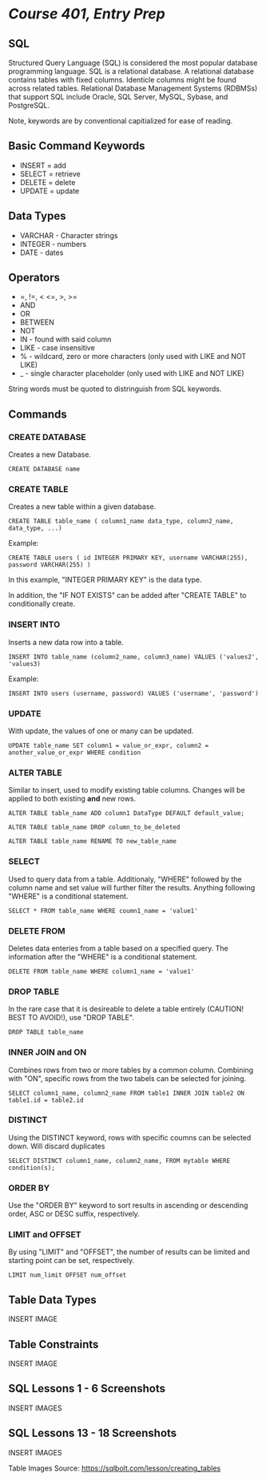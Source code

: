 # *Course 401, Entry Prep*

## SQL

Structured Query Language (SQL) is considered the most popular database programming language. SQL is a relational database. A relational database contains tables with fixed columns. Identicle columns might be found across related tables. Relational Database Management Systems (RDBMSs) that support SQL include Oracle, SQL Server, MySQL, Sybase, and PostgreSQL.

Note, keywords are by conventional capitialized for ease of reading.

## Basic Command Keywords

+ INSERT = add
+ SELECT = retrieve
+ DELETE = delete
+ UPDATE = update

## Data Types

+ VARCHAR - Character strings
+ INTEGER - numbers
+ DATE - dates

## Operators

+ =, !=, < <=, >, >=
+ AND
+ OR
+ BETWEEN
+ NOT
+ IN - found with said column
+ LIKE - case insensitive
+ % - wildcard, zero or more characters (only used with LIKE and NOT LIKE)
+ _ - single character placeholder (only used with LIKE and NOT LIKE)

String words must be quoted to distringuish from SQL keywords.

## Commands

### CREATE DATABASE

Creates a new Database.

```CREATE DATABASE name```

### CREATE TABLE

Creates a new table within a given database.

```CREATE TABLE table_name ( column1_name data_type, column2_name, data_type, ...)```

Example:

```CREATE TABLE users ( id INTEGER PRIMARY KEY, username VARCHAR(255), password VARCHAR(255) )```

In this example, "INTEGER PRIMARY KEY" is the data type.

In addition, the "IF NOT EXISTS" can be added after "CREATE TABLE" to conditionally create.

### INSERT INTO

Inserts a new data row into a table.

```INSERT INTO table_name (column2_name, column3_name) VALUES ('values2', 'values3)```

Example:

```INSERT INTO users (username, password) VALUES ('username', 'password')```

### UPDATE

With update, the values of one or many can be updated. 

```UPDATE table_name SET column1 = value_or_expr, column2 = another_value_or_expr WHERE condition```

### ALTER TABLE

Similar to insert, used to modify existing table columns. Changes will be applied to both existing **and** new rows.

```ALTER TABLE table_name ADD column1 DataType DEFAULT default_value;```

```ALTER TABLE table_name DROP column_to_be_deleted```

```ALTER TABLE table_name RENAME TO new_table_name```

### SELECT

Used to query data from a table. Additionaly, "WHERE" followed by the column name and set value will further filter the results. Anything following "WHERE" is a conditional statement.

```SELECT * FROM table_name WHERE coumn1_name = 'value1'```

### DELETE FROM

Deletes data enteries from a table based on a specified query. The information after the "WHERE" is a conditional statement.

```DELETE FROM table_name WHERE column1_name = 'value1'```

### DROP TABLE

In the rare case that it is desireable to delete a table entirely (CAUTION! BEST TO AVOID!), use "DROP TABLE".

```DROP TABLE table_name```

### INNER JOIN and ON

Combines rows from two or more tables by a common column. Combining with "ON", specific rows from the two tabels can be selected for joining. 

```SELECT column1_name, column2_name FROM table1 INNER JOIN table2 ON table1.id = table2.id```

### DISTINCT

Using the DISTINCT keyword, rows with specific coumns can be selected down. Will discard duplicates

```SELECT DISTINCT column1_name, column2_name, FROM mytable WHERE condition(s);```

### ORDER BY

Use the "ORDER BY" keyword to sort results in ascending or descending order, ASC or DESC suffix, respectively.

### LIMIT and OFFSET

By using "LIMIT" and "OFFSET", the number of results can be limited and starting point can be set, respectively.

```LIMIT num_limit OFFSET num_offset```

## Table Data Types

INSERT IMAGE

## Table Constraints

INSERT IMAGE

## SQL Lessons 1 - 6 Screenshots

INSERT IMAGES

## SQL Lessons 13 - 18 Screenshots

INSERT IMAGES

Table Images Source: https://sqlbolt.com/lesson/creating_tables